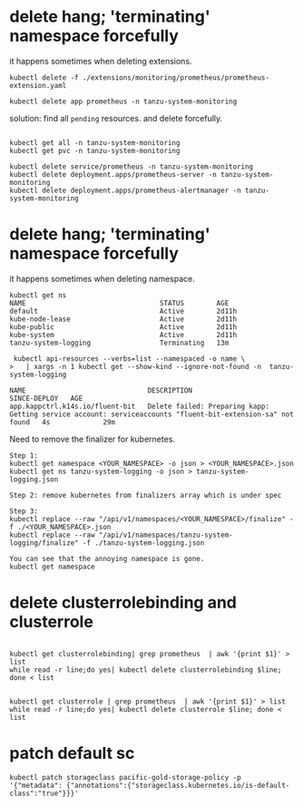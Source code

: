 
# delete hang;  'terminating' namespace forcefully
it happens sometimes when deleting extensions.
```
kubectl delete -f ./extensions/monitoring/prometheus/prometheus-extension.yaml

kubectl delete app prometheus -n tanzu-system-monitoring
```

solution:
find  all  `pending` resources. and delete forcefully.

```

kubectl get all -n tanzu-system-monitoring 
kubectl get pvc -n tanzu-system-monitoring 

kubectl delete service/prometheus -n tanzu-system-monitoring
kubectl delete deployment.apps/prometheus-server -n tanzu-system-monitoring
kubectl delete deployment.apps/prometheus-alertmanager -n tanzu-system-monitoring

```




# delete hang;  'terminating' namespace forcefully
it happens sometimes when deleting namespace.
```
kubectl get ns
NAME                                 STATUS        AGE
default                              Active        2d11h
kube-node-lease                      Active        2d11h
kube-public                          Active        2d11h
kube-system                          Active        2d11h
tanzu-system-logging                 Terminating   13m
```

```
 kubectl api-resources --verbs=list --namespaced -o name \
>   | xargs -n 1 kubectl get --show-kind --ignore-not-found -n  tanzu-system-logging

NAME                              DESCRIPTION                                                                                                   SINCE-DEPLOY   AGE
app.kappctrl.k14s.io/fluent-bit   Delete failed: Preparing kapp: Getting service account: serviceaccounts "fluent-bit-extension-sa" not found   4s             29m
```

Need to remove the finalizer for kubernetes.

```
Step 1:
kubectl get namespace <YOUR_NAMESPACE> -o json > <YOUR_NAMESPACE>.json
kubectl get ns tanzu-system-logging -o json > tanzu-system-logging.json

Step 2: remove kubernetes from finalizers array which is under spec

Step 3:
kubectl replace --raw "/api/v1/namespaces/<YOUR_NAMESPACE>/finalize" -f ./<YOUR_NAMESPACE>.json
kubectl replace --raw "/api/v1/namespaces/tanzu-system-logging/finalize" -f ./tanzu-system-logging.json

You can see that the annoying namespace is gone.
kubectl get namespace

```


# delete clusterrolebinding and clusterrole
```

kubectl get clusterrolebinding| grep prometheus  | awk '{print $1}' > list
while read -r line;do yes| kubectl delete clusterrolebinding $line; done < list


kubectl get clusterrole | grep prometheus  | awk '{print $1}' > list
while read -r line;do yes| kubectl delete clusterrole $line; done < list

```


# patch default sc
```
kubectl patch storageclass pacific-gold-storage-policy -p '{"metadata": {"annotations":{"storageclass.kubernetes.io/is-default-class":"true"}}}'
```

